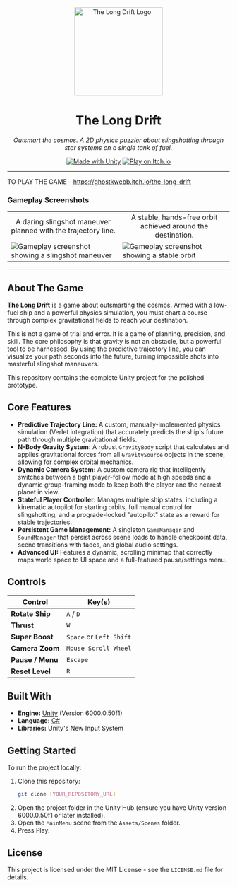 <div align="center">
  <img src="https://github.com/user-attachments/assets/cbd12245-ecac-4b02-b4b9-5f1d67396927" alt="The Long Drift Logo" width="200"/>
  <h1>The Long Drift</h1>
  <p>
    <em>Outsmart the cosmos. A 2D physics puzzler about slingshotting through star systems on a single tank of fuel.</em>
  </p>
  <p>
    <a href="https://unity.com/"><img src="https://img.shields.io/badge/Made%20with-Unity-57b9d3.svg?style=for-the-badge&logo=unity" alt="Made with Unity"></a>
    <a href="[LINK_TO_YOUR_ITCHIO_PAGE]"><img src="https://img.shields.io/badge/Play%20on-itch.io-fa5c5c.svg?style=for-the-badge&logo=itchdotio" alt="Play on Itch.io"></a>
  </p>
</div>

---

TO PLAY THE GAME - https://ghostkwebb.itch.io/the-long-drift

### Gameplay Screenshots

<table>
  <tr>
    <td align="center">A daring slingshot maneuver planned with the trajectory line.</td>
    <td align="center">A stable, hands-free orbit achieved around the destination.</td>
  </tr>
  <tr>
    <td><img src="https://github.com/user-attachments/assets/79058fdb-be38-472e-accf-a230251955e9" alt="Gameplay screenshot showing a slingshot maneuver"></td>
    <td><img src="https://github.com/user-attachments/assets/19ffd28e-f111-4bff-8b53-a3a160ffd13f" alt="Gameplay screenshot showing a stable orbit"></td>
  </tr>
</table>

---

## About The Game

**The Long Drift** is a game about outsmarting the cosmos. Armed with a low-fuel ship and a powerful physics simulation, you must chart a course through complex gravitational fields to reach your destination.

This is not a game of trial and error. It is a game of planning, precision, and skill. The core philosophy is that gravity is not an obstacle, but a powerful tool to be harnessed. By using the predictive trajectory line, you can visualize your path seconds into the future, turning impossible shots into masterful slingshot maneuvers.

This repository contains the complete Unity project for the polished prototype.

## Core Features

*   **Predictive Trajectory Line:** A custom, manually-implemented physics simulation (Verlet integration) that accurately predicts the ship's future path through multiple gravitational fields.
*   **N-Body Gravity System:** A robust `GravityBody` script that calculates and applies gravitational forces from all `GravitySource` objects in the scene, allowing for complex orbital mechanics.
*   **Dynamic Camera System:** A custom camera rig that intelligently switches between a tight player-follow mode at high speeds and a dynamic group-framing mode to keep both the player and the nearest planet in view.
*   **Stateful Player Controller:** Manages multiple ship states, including a kinematic autopilot for starting orbits, full manual control for slingshotting, and a prograde-locked "autopilot" state as a reward for stable trajectories.
*   **Persistent Game Management:** A singleton `GameManager` and `SoundManager` that persist across scene loads to handle checkpoint data, scene transitions with fades, and global audio settings.
*   **Advanced UI:** Features a dynamic, scrolling minimap that correctly maps world space to UI space and a full-featured pause/settings menu.

## Controls

| Control             | Key(s)                  |
| ------------------- | ----------------------- |
| **Rotate Ship**     | `A` / `D`               |
| **Thrust**          | `W`                     |
| **Super Boost**     | `Space` or `Left Shift` |
| **Camera Zoom**     | `Mouse Scroll Wheel`    |
| **Pause / Menu**    | `Escape`                |
| **Reset Level**     | `R`                     |

## Built With

*   **Engine:** [Unity](https://unity.com/) (Version 6000.0.50f1)
*   **Language:** [C#](https://docs.microsoft.com/en-us/dotnet/csharp/)
*   **Libraries:** Unity's New Input System

## Getting Started

To run the project locally:

1.  Clone this repository:
    ```sh
    git clone [YOUR_REPOSITORY_URL]
    ```
2.  Open the project folder in the Unity Hub (ensure you have Unity version 6000.0.50f1 or later installed).
3.  Open the `MainMenu` scene from the `Assets/Scenes` folder.
4.  Press Play.

## License

This project is licensed under the MIT License - see the `LICENSE.md` file for details.

